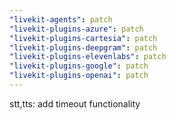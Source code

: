 ```yaml
---
"livekit-agents": patch
"livekit-plugins-azure": patch
"livekit-plugins-cartesia": patch
"livekit-plugins-deepgram": patch
"livekit-plugins-elevenlabs": patch
"livekit-plugins-google": patch
"livekit-plugins-openai": patch
---
```


stt,tts: add timeout functionality

